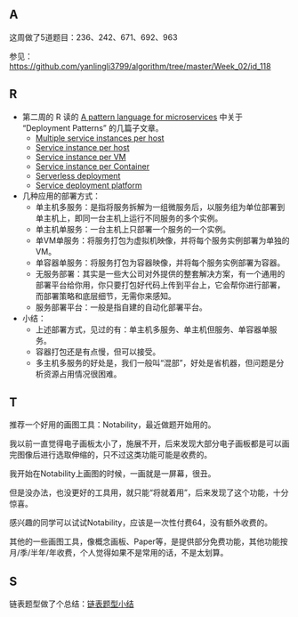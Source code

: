 

## A

这周做了5道题目：236、242、671、692、963

参见：https://github.com/yanlingli3799/algorithm/tree/master/Week_02/id_118


## R
- 第二周的 R 读的 [A pattern language for microservices](https://microservices.io/patterns/index.html) 中关于 “Deployment Patterns” 的几篇子文章。
  - [Multiple service instances per host](https://microservices.io/patterns/deployment/multiple-services-per-host.html)
  - [Service instance per host](https://microservices.io/patterns/deployment/single-service-per-host.html)
  - [Service instance per VM](https://microservices.io/patterns/deployment/service-per-vm.html)
  - [Service instance per Container](https://microservices.io/patterns/deployment/service-per-container.html)
  - [Serverless deployment](https://microservices.io/patterns/deployment/serverless-deployment.html)
  - [Service deployment platform](https://microservices.io/patterns/deployment/service-deployment-platform.html)
- 几种应用的部署方式：
  - 单主机多服务：是指将服务拆解为一组微服务后，以服务组为单位部署到单主机上，即同一台主机上运行不同服务的多个实例。
  - 单主机单服务：一台主机上只部署一个服务的一个实例。
  - 单VM单服务：将服务打包为虚拟机映像，并将每个服务实例部署为单独的VM。
  - 单容器单服务：将服务打包为容器映像，并将每个服务实例部署为容器。
  - 无服务部署：其实是一些大公司对外提供的整套解决方案，有一个通用的部署平台给你用，你只要打包好代码上传到平台上，它会帮你进行部署，而部署策略和底层细节，无需你来感知。
  - 服务部署平台：一般是指自建的自动化部署平台。
- 小结：
  - 上述部署方式，见过的有：单主机多服务、单主机但服务、单容器单服务。
  - 容器打包还是有点慢，但可以接受。
  - 多主机多服务的好处是，我们一般叫“混部”，好处是省机器，但问题是分析资源占用情况很困难。


## T

推荐一个好用的画图工具：Notability，最近做题开始用的。

我以前一直觉得电子画板太小了，施展不开，后来发现大部分电子画板都是可以画完图像后进行选取伸缩的，只不过这类功能可能是收费的。

我开始在Notability上画图的时候，一画就是一屏幕，很丑。

但是没办法，也没更好的工具用，就只能“将就着用”，后来发现了这个功能，十分惊喜。

感兴趣的同学可以试试Notability，应该是一次性付费64，没有额外收费的。

其他的一些画图工具，像概念画板、Paper等，是提供部分免费功能，其他功能按月/季/半年/年收费，个人觉得如果不是常用的话，不是太划算。


## S

链表题型做了个总结：[链表题型小结](https://www.jianshu.com/p/c62b78b797b2)


